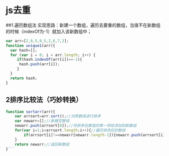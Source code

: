# js去重
##1.遍历数组法
实现思路：新建一个数组，遍历去要重的数组，当值不在新数组的时候（indexOf为-1）就加入该新数组中；
```js
var arr=[2,8,5,0,5,2,6,7,2];
function unique1(arr){
  var hash=[];
  for (var i = 0; i < arr.length; i++) {
     if(hash.indexOf(arr[i])==-1){
      hash.push(arr[i]);
     }
  }
  return hash;
}
```

## 2排序比较法（巧妙转换）
```js
function sortarr(arr){
    var arrsort=arr.sort();//对原数组进行排序
    var newarr=[];//新建空数组
    newarr.push(arrsort[0]);//将排序后数值的第一项给添加到新数组
    for(var i=1;i<arrsort.length;i++){//遍历排序后的数组
        if(arrsort[i]!==newarr[newarr.length-1]){newarr.push(arrsort[i])}//若当前项与新数组最后一项不同，这添加到新数组
    }
    return newarr;//返回新数组
}```
